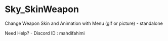 # Sky_SkinWeapon
Change Weapon Skin and Animation with Menu (gif or picture) - standalone



Need Help? - Discord ID : mahdifahimi
